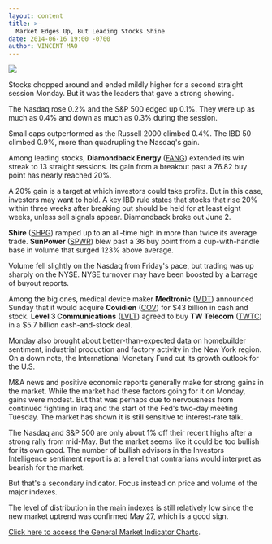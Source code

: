 ```yaml
---
layout: content
title: >-
  Market Edges Up, But Leading Stocks Shine
date: 2014-06-16 19:00 -0700
author: VINCENT MAO
---
```






![](https://www.investors.com/wp-content/uploads/ibd-migrated-images/MPv_140617_635385300497652240.png)









Stocks chopped around and ended mildly higher for a second straight session Monday. But it was the leaders that gave a strong showing.

  

The Nasdaq rose 0.2% and the S&P 500 edged up 0.1%. They were up as much as 0.4% and down as much as 0.3% during the session.

  

Small caps outperformed as the Russell 2000 climbed 0.4%. The IBD 50 climbed 0.9%, more than quadrupling the Nasdaq's gain.

  

Among leading stocks, **Diamondback Energy** ([FANG](https://research.investors.com/quote.aspx?symbol=FANG)) extended its win streak to 13 straight sessions. Its gain from a breakout past a 76.82 buy point has nearly reached 20%.

  

A 20% gain is a target at which investors could take profits. But in this case, investors may want to hold. A key IBD rule states that stocks that rise 20% within three weeks after breaking out should be held for at least eight weeks, unless sell signals appear. Diamondback broke out June 2.

  

**Shire** ([SHPG](https://research.investors.com/quote.aspx?symbol=SHPG)) ramped up to an all-time high in more than twice its average trade. **SunPower** ([SPWR](https://research.investors.com/quote.aspx?symbol=SPWR)) blew past a 36 buy point from a cup-with-handle base in volume that surged 123% above average.

  

Volume fell slightly on the Nasdaq from Friday's pace, but trading was up sharply on the NYSE. NYSE turnover may have been boosted by a barrage of buyout reports.

  

Among the big ones, medical device maker **Medtronic** ([MDT](https://research.investors.com/quote.aspx?symbol=MDT)) announced Sunday that it would acquire **Covidien** ([COV](https://research.investors.com/quote.aspx?symbol=COV)) for $43 billion in cash and stock. **Level 3 Communications** ([LVLT](https://research.investors.com/quote.aspx?symbol=LVLT)) agreed to buy **TW Telecom** ([TWTC](https://research.investors.com/quote.aspx?symbol=TWTC)) in a $5.7 billion cash-and-stock deal.

  

Monday also brought about better-than-expected data on homebuilder sentiment, industrial production and factory activity in the New York region. On a down note, the International Monetary Fund cut its growth outlook for the U.S.

  

M&A news and positive economic reports generally make for strong gains in the market. While the market had these factors going for it on Monday, gains were modest. But that was perhaps due to nervousness from continued fighting in Iraq and the start of the Fed's two-day meeting Tuesday. The market has shown it is still sensitive to interest-rate talk.

  

The Nasdaq and S&P 500 are only about 1% off their recent highs after a strong rally from mid-May. But the market seems like it could be too bullish for its own good. The number of bullish advisors in the Investors Intelligence sentiment report is at a level that contrarians would interpret as bearish for the market.

  

But that's a secondary indicator. Focus instead on price and volume of the major indexes.

  

The level of distribution in the main indexes is still relatively low since the new market uptrend was confirmed May 27, which is a good sign.


[Click here to access the General Market Indicator Charts](https://www.investors.com/pdf/GMI_061714.pdf).




